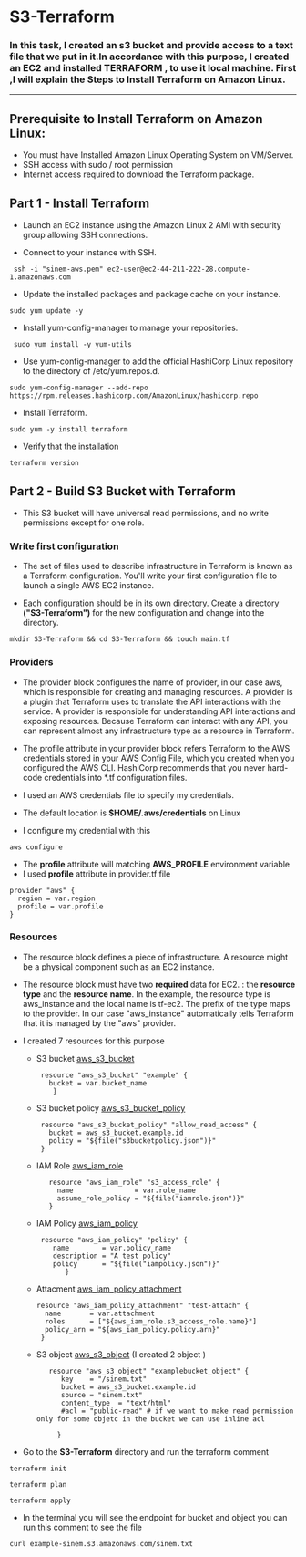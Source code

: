 # S3-Terraform

### In this task, I created an **s3 bucket** and provide access to a text file  that we put in it.In accordance with this purpose, I created an EC2 and installed **TERRAFORM** , to use it local machine. First ,I will explain the Steps to Install Terraform on Amazon Linux.
------

## Prerequisite to Install Terraform on Amazon Linux:

- You must have Installed Amazon Linux Operating System on VM/Server.
- SSH access with sudo / root permission
- Internet access required to download the Terraform package.

## Part 1 - Install Terraform
- Launch an EC2 instance using the Amazon Linux 2 AMI with security group allowing SSH connections.

 - Connect to your instance with SSH.
```
 ssh -i "sinem-aws.pem" ec2-user@ec2-44-211-222-28.compute-1.amazonaws.com 
 ```
 - Update the installed packages and package cache on your instance.

 ```
 sudo yum update -y
 ```
 - Install yum-config-manager to manage your repositories.
 ```
  sudo yum install -y yum-utils
  ```
 - Use yum-config-manager to add the official HashiCorp Linux repository to the directory of /etc/yum.repos.d.
 ```
 sudo yum-config-manager --add-repo https://rpm.releases.hashicorp.com/AmazonLinux/hashicorp.repo
 ```
 - Install Terraform.
 ```
 sudo yum -y install terraform
 ```
 - Verify that the installation
 ```
 terraform version
 ```

## Part 2 - Build S3 Bucket with Terraform 

- This S3 bucket will have universal read permissions, and no write permissions except for one role.
### Write first configuration
- The set of files used to describe infrastructure in Terraform is known as a Terraform configuration. You'll write your 
first configuration file to launch a single AWS EC2 instance.

- Each configuration should be in its own directory. Create a directory **("S3-Terraform")** for the new configuration and 
change into the directory.
```
mkdir S3-Terraform && cd S3-Terraform && touch main.tf
```
### Providers

- The provider block configures the name of provider, in our case aws, which is responsible for creating and managing 
resources. A provider is a plugin that Terraform uses to translate the API interactions with the service. A provider is 
responsible for understanding API interactions and exposing resources. Because Terraform can interact with any API, you can 
represent almost any infrastructure type as a resource in Terraform.

- The profile attribute in your provider block refers Terraform to the AWS credentials stored in your AWS Config File, which 
you created when you configured the AWS CLI. HashiCorp recommends that you never hard-code credentials into *.tf 
configuration files.
- I used an AWS credentials file to specify my credentials. 
- The default location is **$HOME/.aws/credentials** on Linux
- I configure my credential with this 
```
aws configure
```
- The **profile** attribute will matching **AWS_PROFILE** environment variable
- I used **profile** attribute in provider.tf file
```
provider "aws" {
  region = var.region
  profile = var.profile
}
```
### Resources
- The resource block defines a piece of infrastructure. A resource might be a physical component such as an EC2 instance.

- The resource block must have two **required** data for EC2. : the **resource type** and the **resource name**. In the 
example, the resource type is aws_instance and the local name is tf-ec2. The prefix of the type maps to the provider. In our 
case "aws_instance" automatically tells Terraform that it is managed by the "aws" provider.
- I created 7 resources for this purpose
   * S3 bucket [aws_s3_bucket](https://registry.terraform.io/providers/hashicorp/aws/latest/docs/resources/s3_bucket)
     ```
      resource "aws_s3_bucket" "example" {
        bucket = var.bucket_name
         }
      ```
   * S3 bucket policy [aws_s3_bucket_policy](https://registry.terraform.io/providers/hashicorp/aws/latest/docs/resources/s3_bucket_policy)
     ```
      resource "aws_s3_bucket_policy" "allow_read_access" {
        bucket = aws_s3_bucket.example.id
        policy = "${file("s3bucketpolicy.json")}"
      }
     ```
   * IAM Role [aws_iam_role](https://registry.terraform.io/providers/hashicorp/aws/latest/docs/resources/iam_role)
     ```
        resource "aws_iam_role" "s3_access_role" {
          name               = var.role_name
          assume_role_policy = "${file("iamrole.json")}"
        }
      ```
   * IAM Policy [aws_iam_policy](https://registry.terraform.io/providers/hashicorp/aws/latest/docs/resources/iam_policy)
      ```
       resource "aws_iam_policy" "policy" {
          name        = var.policy_name
          description = "A test policy"
          policy      = "${file("iampolicy.json")}"
             }
       ```     
   * Attacment [aws_iam_policy_attachment](https://registry.terraform.io/providers/hashicorp/aws/latest/docs/resources/iam_policy_attachment)
       ```
       resource "aws_iam_policy_attachment" "test-attach" {
         name       = var.attachment
         roles      = ["${aws_iam_role.s3_access_role.name}"]
         policy_arn = "${aws_iam_policy.policy.arn}"
        } 
       ```

   * S3 object [aws_s3_object](https://registry.terraform.io/providers/hashicorp/aws/latest/docs/resources/s3_object)  (I created 2 object )
       ```
          resource "aws_s3_object" "examplebucket_object" {
             key    = "/sinem.txt"
             bucket = aws_s3_bucket.example.id
             source = "sinem.txt"
             content_type  = "text/html"
             #acl = "public-read" # if we want to make read permission only for some objetc in the bucket we can use inline acl

            }
        ```    
   
- Go to the **S3-Terraform** directory and run the terraform comment
 ```
 terraform init
 ```
 ```
 terraform plan
 ```
 ```
 terraform apply
 ```
 - In the terminal you will see the endpoint for bucket and object you can run this comment to see the file
 ```
 curl example-sinem.s3.amazonaws.com/sinem.txt
 ```
        